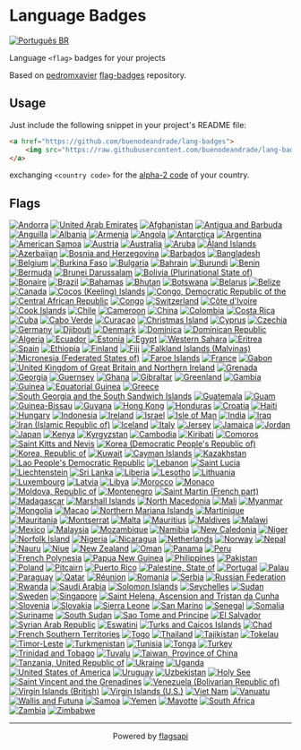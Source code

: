 # Language Badges
<a href="https://github.com/buenodeandrade/lang-badges">
    <img src="https://raw.githubusercontent.com/buenodeandrade/lang-badges/main/badges/BR.svg" alt="Português BR">
</a>

Language `<flag>` badges for your projects

Based on [pedromxavier](https://github.com/pedromxavier) [flag-badges](https://github.com/pedromxavier/flag-badges) repository.

## Usage

Just include the following snippet in your project's README file:

```html
<a href="https://github.com/buenodeandrade/lang-badges">
    <img src="https://raw.githubusercontent.com/buenodeandrade/lang-badges/main/badges/<country code>.svg" alt="Language <country code>">
</a>
```

exchanging `<country code>` for the [alpha-2 code](https://en.wikipedia.org/wiki/ISO_3166-1_alpha-2) of your country.

## Flags
[![Andorra](badges/AD.svg)](badges/AD.svg)
[![United Arab Emirates](badges/AE.svg)](badges/AE.svg)
[![Afghanistan](badges/AF.svg)](badges/AF.svg)
[![Antigua and Barbuda](badges/AG.svg)](badges/AG.svg)
[![Anguilla](badges/AI.svg)](badges/AI.svg)
[![Albania](badges/AL.svg)](badges/AL.svg)
[![Armenia](badges/AM.svg)](badges/AM.svg)
[![Angola](badges/AO.svg)](badges/AO.svg)
[![Antarctica](badges/AQ.svg)](badges/AQ.svg)
[![Argentina](badges/AR.svg)](badges/AR.svg)
[![American Samoa](badges/AS.svg)](badges/AS.svg)
[![Austria](badges/AT.svg)](badges/AT.svg)
[![Australia](badges/AU.svg)](badges/AU.svg)
[![Aruba](badges/AW.svg)](badges/AW.svg)
[![Åland Islands](badges/AX.svg)](badges/AX.svg)
[![Azerbaijan](badges/AZ.svg)](badges/AZ.svg)
[![Bosnia and Herzegovina](badges/BA.svg)](badges/BA.svg)
[![Barbados](badges/BB.svg)](badges/BB.svg)
[![Bangladesh](badges/BD.svg)](badges/BD.svg)
[![Belgium](badges/BE.svg)](badges/BE.svg)
[![Burkina Faso](badges/BF.svg)](badges/BF.svg)
[![Bulgaria](badges/BG.svg)](badges/BG.svg)
[![Bahrain](badges/BH.svg)](badges/BH.svg)
[![Burundi](badges/BI.svg)](badges/BI.svg)
[![Benin](badges/BJ.svg)](badges/BJ.svg)
[![Bermuda](badges/BM.svg)](badges/BM.svg)
[![Brunei Darussalam](badges/BN.svg)](badges/BN.svg)
[![Bolivia (Plurinational State of)](badges/BO.svg)](badges/BO.svg)
[![Bonaire](badges/BQ.svg)](badges/BQ.svg)
[![Brazil](badges/BR.svg)](badges/BR.svg)
[![Bahamas](badges/BS.svg)](badges/BS.svg)
[![Bhutan](badges/BT.svg)](badges/BT.svg)
[![Botswana](badges/BW.svg)](badges/BW.svg)
[![Belarus](badges/BY.svg)](badges/BY.svg)
[![Belize](badges/BZ.svg)](badges/BZ.svg)
[![Canada](badges/CA.svg)](badges/CA.svg)
[![Cocos (Keeling) Islands](badges/CC.svg)](badges/CC.svg)
[![Congo, Democratic Republic of the](badges/CD.svg)](badges/CD.svg)
[![Central African Republic](badges/CF.svg)](badges/CF.svg)
[![Congo](badges/CG.svg)](badges/CG.svg)
[![Switzerland](badges/CH.svg)](badges/CH.svg)
[![Côte d'Ivoire](badges/CI.svg)](badges/CI.svg)
[![Cook Islands](badges/CK.svg)](badges/CK.svg)
[![Chile](badges/CL.svg)](badges/CL.svg)
[![Cameroon](badges/CM.svg)](badges/CM.svg)
[![China](badges/CN.svg)](badges/CN.svg)
[![Colombia](badges/CO.svg)](badges/CO.svg)
[![Costa Rica](badges/CR.svg)](badges/CR.svg)
[![Cuba](badges/CU.svg)](badges/CU.svg)
[![Cabo Verde](badges/CV.svg)](badges/CV.svg)
[![Curaçao](badges/CW.svg)](badges/CW.svg)
[![Christmas Island](badges/CX.svg)](badges/CX.svg)
[![Cyprus](badges/CY.svg)](badges/CY.svg)
[![Czechia](badges/CZ.svg)](badges/CZ.svg)
[![Germany](badges/DE.svg)](badges/DE.svg)
[![Djibouti](badges/DJ.svg)](badges/DJ.svg)
[![Denmark](badges/DK.svg)](badges/DK.svg)
[![Dominica](badges/DM.svg)](badges/DM.svg)
[![Dominican Republic](badges/DO.svg)](badges/DO.svg)
[![Algeria](badges/DZ.svg)](badges/DZ.svg)
[![Ecuador](badges/EC.svg)](badges/EC.svg)
[![Estonia](badges/EE.svg)](badges/EE.svg)
[![Egypt](badges/EG.svg)](badges/EG.svg)
[![Western Sahara](badges/EH.svg)](badges/EH.svg)
[![Eritrea](badges/ER.svg)](badges/ER.svg)
[![Spain](badges/ES.svg)](badges/ES.svg)
[![Ethiopia](badges/ET.svg)](badges/ET.svg)
[![Finland](badges/FI.svg)](badges/FI.svg)
[![Fiji](badges/FJ.svg)](badges/FJ.svg)
[![Falkland Islands (Malvinas)](badges/FK.svg)](badges/FK.svg)
[![Micronesia (Federated States of)](badges/FM.svg)](badges/FM.svg)
[![Faroe Islands](badges/FO.svg)](badges/FO.svg)
[![France](badges/FR.svg)](badges/FR.svg)
[![Gabon](badges/GA.svg)](badges/GA.svg)
[![United Kingdom of Great Britain and Northern Ireland](badges/GB.svg)](badges/GB.svg)
[![Grenada](badges/GD.svg)](badges/GD.svg)
[![Georgia](badges/GE.svg)](badges/GE.svg)
[![Guernsey](badges/GG.svg)](badges/GG.svg)
[![Ghana](badges/GH.svg)](badges/GH.svg)
[![Gibraltar](badges/GI.svg)](badges/GI.svg)
[![Greenland](badges/GL.svg)](badges/GL.svg)
[![Gambia](badges/GM.svg)](badges/GM.svg)
[![Guinea](badges/GN.svg)](badges/GN.svg)
[![Equatorial Guinea](badges/GQ.svg)](badges/GQ.svg)
[![Greece](badges/GR.svg)](badges/GR.svg)
[![South Georgia and the South Sandwich Islands](badges/GS.svg)](badges/GS.svg)
[![Guatemala](badges/GT.svg)](badges/GT.svg)
[![Guam](badges/GU.svg)](badges/GU.svg)
[![Guinea-Bissau](badges/GW.svg)](badges/GW.svg)
[![Guyana](badges/GY.svg)](badges/GY.svg)
[![Hong Kong](badges/HK.svg)](badges/HK.svg)
[![Honduras](badges/HN.svg)](badges/HN.svg)
[![Croatia](badges/HR.svg)](badges/HR.svg)
[![Haiti](badges/HT.svg)](badges/HT.svg)
[![Hungary](badges/HU.svg)](badges/HU.svg)
[![Indonesia](badges/ID.svg)](badges/ID.svg)
[![Ireland](badges/IE.svg)](badges/IE.svg)
[![Israel](badges/IL.svg)](badges/IL.svg)
[![Isle of Man](badges/IM.svg)](badges/IM.svg)
[![India](badges/IN.svg)](badges/IN.svg)
[![Iraq](badges/IQ.svg)](badges/IQ.svg)
[![Iran (Islamic Republic of)](badges/IR.svg)](badges/IR.svg)
[![Iceland](badges/IS.svg)](badges/IS.svg)
[![Italy](badges/IT.svg)](badges/IT.svg)
[![Jersey](badges/JE.svg)](badges/JE.svg)
[![Jamaica](badges/JM.svg)](badges/JM.svg)
[![Jordan](badges/JO.svg)](badges/JO.svg)
[![Japan](badges/JP.svg)](badges/JP.svg)
[![Kenya](badges/KE.svg)](badges/KE.svg)
[![Kyrgyzstan](badges/KG.svg)](badges/KG.svg)
[![Cambodia](badges/KH.svg)](badges/KH.svg)
[![Kiribati](badges/KI.svg)](badges/KI.svg)
[![Comoros](badges/KM.svg)](badges/KM.svg)
[![Saint Kitts and Nevis](badges/KN.svg)](badges/KN.svg)
[![Korea (Democratic People's Republic of)](badges/KP.svg)](badges/KP.svg)
[![Korea, Republic of](badges/KR.svg)](badges/KR.svg)
[![Kuwait](badges/KW.svg)](badges/KW.svg)
[![Cayman Islands](badges/KY.svg)](badges/KY.svg)
[![Kazakhstan](badges/KZ.svg)](badges/KZ.svg)
[![Lao People's Democratic Republic](badges/LA.svg)](badges/LA.svg)
[![Lebanon](badges/LB.svg)](badges/LB.svg)
[![Saint Lucia](badges/LC.svg)](badges/LC.svg)
[![Liechtenstein](badges/LI.svg)](badges/LI.svg)
[![Sri Lanka](badges/LK.svg)](badges/LK.svg)
[![Liberia](badges/LR.svg)](badges/LR.svg)
[![Lesotho](badges/LS.svg)](badges/LS.svg)
[![Lithuania](badges/LT.svg)](badges/LT.svg)
[![Luxembourg](badges/LU.svg)](badges/LU.svg)
[![Latvia](badges/LV.svg)](badges/LV.svg)
[![Libya](badges/LY.svg)](badges/LY.svg)
[![Morocco](badges/MA.svg)](badges/MA.svg)
[![Monaco](badges/MC.svg)](badges/MC.svg)
[![Moldova, Republic of](badges/MD.svg)](badges/MD.svg)
[![Montenegro](badges/ME.svg)](badges/ME.svg)
[![Saint Martin (French part)](badges/MF.svg)](badges/MF.svg)
[![Madagascar](badges/MG.svg)](badges/MG.svg)
[![Marshall Islands](badges/MH.svg)](badges/MH.svg)
[![North Macedonia](badges/MK.svg)](badges/MK.svg)
[![Mali](badges/ML.svg)](badges/ML.svg)
[![Myanmar](badges/MM.svg)](badges/MM.svg)
[![Mongolia](badges/MN.svg)](badges/MN.svg)
[![Macao](badges/MO.svg)](badges/MO.svg)
[![Northern Mariana Islands](badges/MP.svg)](badges/MP.svg)
[![Martinique](badges/MQ.svg)](badges/MQ.svg)
[![Mauritania](badges/MR.svg)](badges/MR.svg)
[![Montserrat](badges/MS.svg)](badges/MS.svg)
[![Malta](badges/MT.svg)](badges/MT.svg)
[![Mauritius](badges/MU.svg)](badges/MU.svg)
[![Maldives](badges/MV.svg)](badges/MV.svg)
[![Malawi](badges/MW.svg)](badges/MW.svg)
[![Mexico](badges/MX.svg)](badges/MX.svg)
[![Malaysia](badges/MY.svg)](badges/MY.svg)
[![Mozambique](badges/MZ.svg)](badges/MZ.svg)
[![Namibia](badges/NA.svg)](badges/NA.svg)
[![New Caledonia](badges/NC.svg)](badges/NC.svg)
[![Niger](badges/NE.svg)](badges/NE.svg)
[![Norfolk Island](badges/NF.svg)](badges/NF.svg)
[![Nigeria](badges/NG.svg)](badges/NG.svg)
[![Nicaragua](badges/NI.svg)](badges/NI.svg)
[![Netherlands](badges/NL.svg)](badges/NL.svg)
[![Norway](badges/NO.svg)](badges/NO.svg)
[![Nepal](badges/NP.svg)](badges/NP.svg)
[![Nauru](badges/NR.svg)](badges/NR.svg)
[![Niue](badges/NU.svg)](badges/NU.svg)
[![New Zealand](badges/NZ.svg)](badges/NZ.svg)
[![Oman](badges/OM.svg)](badges/OM.svg)
[![Panama](badges/PA.svg)](badges/PA.svg)
[![Peru](badges/PE.svg)](badges/PE.svg)
[![French Polynesia](badges/PF.svg)](badges/PF.svg)
[![Papua New Guinea](badges/PG.svg)](badges/PG.svg)
[![Philippines](badges/PH.svg)](badges/PH.svg)
[![Pakistan](badges/PK.svg)](badges/PK.svg)
[![Poland](badges/PL.svg)](badges/PL.svg)
[![Pitcairn](badges/PN.svg)](badges/PN.svg)
[![Puerto Rico](badges/PR.svg)](badges/PR.svg)
[![Palestine, State of](badges/PS.svg)](badges/PS.svg)
[![Portugal](badges/PT.svg)](badges/PT.svg)
[![Palau](badges/PW.svg)](badges/PW.svg)
[![Paraguay](badges/PY.svg)](badges/PY.svg)
[![Qatar](badges/QA.svg)](badges/QA.svg)
[![Réunion](badges/RE.svg)](badges/RE.svg)
[![Romania](badges/RO.svg)](badges/RO.svg)
[![Serbia](badges/RS.svg)](badges/RS.svg)
[![Russian Federation](badges/RU.svg)](badges/RU.svg)
[![Rwanda](badges/RW.svg)](badges/RW.svg)
[![Saudi Arabia](badges/SA.svg)](badges/SA.svg)
[![Solomon Islands](badges/SB.svg)](badges/SB.svg)
[![Seychelles](badges/SC.svg)](badges/SC.svg)
[![Sudan](badges/SD.svg)](badges/SD.svg)
[![Sweden](badges/SE.svg)](badges/SE.svg)
[![Singapore](badges/SG.svg)](badges/SG.svg)
[![Saint Helena, Ascension and Tristan da Cunha](badges/SH.svg)](badges/SH.svg)
[![Slovenia](badges/SI.svg)](badges/SI.svg)
[![Slovakia](badges/SK.svg)](badges/SK.svg)
[![Sierra Leone](badges/SL.svg)](badges/SL.svg)
[![San Marino](badges/SM.svg)](badges/SM.svg)
[![Senegal](badges/SN.svg)](badges/SN.svg)
[![Somalia](badges/SO.svg)](badges/SO.svg)
[![Suriname](badges/SR.svg)](badges/SR.svg)
[![South Sudan](badges/SS.svg)](badges/SS.svg)
[![Sao Tome and Principe](badges/ST.svg)](badges/ST.svg)
[![El Salvador](badges/SV.svg)](badges/SV.svg)
[![Syrian Arab Republic](badges/SY.svg)](badges/SY.svg)
[![Eswatini](badges/SZ.svg)](badges/SZ.svg)
[![Turks and Caicos Islands](badges/TC.svg)](badges/TC.svg)
[![Chad](badges/TD.svg)](badges/TD.svg)
[![French Southern Territories](badges/TF.svg)](badges/TF.svg)
[![Togo](badges/TG.svg)](badges/TG.svg)
[![Thailand](badges/TH.svg)](badges/TH.svg)
[![Tajikistan](badges/TJ.svg)](badges/TJ.svg)
[![Tokelau](badges/TK.svg)](badges/TK.svg)
[![Timor-Leste](badges/TL.svg)](badges/TL.svg)
[![Turkmenistan](badges/TM.svg)](badges/TM.svg)
[![Tunisia](badges/TN.svg)](badges/TN.svg)
[![Tonga](badges/TO.svg)](badges/TO.svg)
[![Turkey](badges/TR.svg)](badges/TR.svg)
[![Trinidad and Tobago](badges/TT.svg)](badges/TT.svg)
[![Tuvalu](badges/TV.svg)](badges/TV.svg)
[![Taiwan, Province of China](badges/TW.svg)](badges/TW.svg)
[![Tanzania, United Republic of](badges/TZ.svg)](badges/TZ.svg)
[![Ukraine](badges/UA.svg)](badges/UA.svg)
[![Uganda](badges/UG.svg)](badges/UG.svg)
[![United States of America](badges/US.svg)](badges/US.svg)
[![Uruguay](badges/UY.svg)](badges/UY.svg)
[![Uzbekistan](badges/UZ.svg)](badges/UZ.svg)
[![Holy See](badges/VA.svg)](badges/VA.svg)
[![Saint Vincent and the Grenadines](badges/VC.svg)](badges/VC.svg)
[![Venezuela (Bolivarian Republic of)](badges/VE.svg)](badges/VE.svg)
[![Virgin Islands (British)](badges/VG.svg)](badges/VG.svg)
[![Virgin Islands (U.S.)](badges/VI.svg)](badges/VI.svg)
[![Viet Nam](badges/VN.svg)](badges/VN.svg)
[![Vanuatu](badges/VU.svg)](badges/VU.svg)
[![Wallis and Futuna](badges/WF.svg)](badges/WF.svg)
[![Samoa](badges/WS.svg)](badges/WS.svg)
[![Yemen](badges/YE.svg)](badges/YE.svg)
[![Mayotte](badges/YT.svg)](badges/YT.svg)
[![South Africa](badges/ZA.svg)](badges/ZA.svg)
[![Zambia](badges/ZM.svg)](badges/ZM.svg)
[![Zimbabwe](badges/ZW.svg)](badges/ZW.svg)

---

<div align="center">
    Powered by <a href="https://flagsapi.com">flagsapi</a>
</div>
